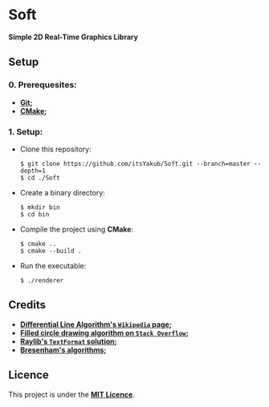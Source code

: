 # Soft

**Simple 2D Real-Time Graphics Library**

## Setup

### 0. Prerequesites:
- **[Git](https://git-scm.com/);**
- **[CMake](https://cmake.org/);**

### 1. Setup:
- Clone this repository:
    ```console
    $ git clone https://github.com/itsYakub/Soft.git --branch=master --depth=1 
    $ cd ./Soft
    ```

- Create a binary directory:
    ```console
    $ mkdir bin
    $ cd bin
    ```

- Compile the project using **CMake**:
    ```console
    $ cmake ..
    $ cmake --build .
    ```

- Run the executable:
    ```console
    $ ./renderer
    ```

## Credits
- **[Differential Line Algorithm's `Wikipedia` page](https://en.wikipedia.org/wiki/Digital_differential_analyzer_(graphics_algorithm));**
- **[Filled circle drawing algorithm on `Stack Overflow`](https://stackoverflow.com/questions/1201200/fast-algorithm-for-drawing-filled-circles/14976268#14976268);**
- **[Raylib's `TextFormat` solution](https://github.com/raysan5/raylib/blob/master/src/rtext.c#L1408);**
- **[Bresenham's algorithms](https://zingl.github.io/bresenham.html);**

## Licence
This project is under the **[MIT Licence]()**.
